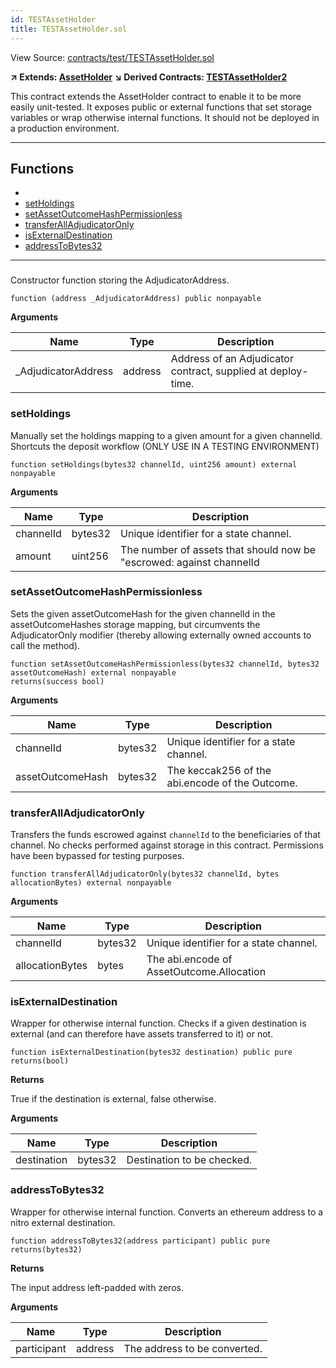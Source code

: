 ```yaml
---
id: TESTAssetHolder
title: TESTAssetHolder.sol
---
```


View Source: [contracts/test/TESTAssetHolder.sol](https://github.com/statechannels/monorepo/tree/master/packages/nitro-protocol/contracts/test/TESTAssetHolder.sol)

**↗ Extends: [AssetHolder](AssetHolder.md)**
**↘ Derived Contracts: [TESTAssetHolder2](TESTAssetHolder2.md)**

This contract extends the AssetHolder contract to enable it to be more easily unit-tested. It exposes public or external functions that set storage variables or wrap otherwise internal functions. It should not be deployed in a production environment.

---

## Functions

- [](#)
- [setHoldings](#setholdings)
- [setAssetOutcomeHashPermissionless](#setassetoutcomehashpermissionless)
- [transferAllAdjudicatorOnly](#transferalladjudicatoronly)
- [isExternalDestination](#isexternaldestination)
- [addressToBytes32](#addresstobytes32)

---

### 

Constructor function storing the AdjudicatorAddress.

```solidity
function (address _AdjudicatorAddress) public nonpayable
```

**Arguments**

| Name        | Type           | Description  |
| ------------- |------------- | -----|
| _AdjudicatorAddress | address | Address of an Adjudicator  contract, supplied at deploy-time. | 

### setHoldings

Manually set the holdings mapping to a given amount for a given channelId.  Shortcuts the deposit workflow (ONLY USE IN A TESTING ENVIRONMENT)

```solidity
function setHoldings(bytes32 channelId, uint256 amount) external nonpayable
```

**Arguments**

| Name        | Type           | Description  |
| ------------- |------------- | -----|
| channelId | bytes32 | Unique identifier for a state channel. | 
| amount | uint256 | The number of assets that should now be "escrowed: against channelId | 

### setAssetOutcomeHashPermissionless

Sets the given assetOutcomeHash for the given channelId in the assetOutcomeHashes storage mapping, but circumvents the AdjudicatorOnly modifier (thereby allowing externally owned accounts to call the method).

```solidity
function setAssetOutcomeHashPermissionless(bytes32 channelId, bytes32 assetOutcomeHash) external nonpayable
returns(success bool)
```

**Arguments**

| Name        | Type           | Description  |
| ------------- |------------- | -----|
| channelId | bytes32 | Unique identifier for a state channel. | 
| assetOutcomeHash | bytes32 | The keccak256 of the abi.encode of the Outcome. | 

### transferAllAdjudicatorOnly

Transfers the funds escrowed against `channelId` to the beneficiaries of that channel. No checks performed against storage in this contract. Permissions have been bypassed for testing purposes.

```solidity
function transferAllAdjudicatorOnly(bytes32 channelId, bytes allocationBytes) external nonpayable
```

**Arguments**

| Name        | Type           | Description  |
| ------------- |------------- | -----|
| channelId | bytes32 | Unique identifier for a state channel. | 
| allocationBytes | bytes | The abi.encode of AssetOutcome.Allocation | 

### isExternalDestination

Wrapper for otherwise internal function. Checks if a given destination is external (and can therefore have assets transferred to it) or not.

```solidity
function isExternalDestination(bytes32 destination) public pure
returns(bool)
```

**Returns**

True if the destination is external, false otherwise.

**Arguments**

| Name        | Type           | Description  |
| ------------- |------------- | -----|
| destination | bytes32 | Destination to be checked. | 

### addressToBytes32

Wrapper for otherwise internal function. Converts an ethereum address to a nitro external destination.

```solidity
function addressToBytes32(address participant) public pure
returns(bytes32)
```

**Returns**

The input address left-padded with zeros.

**Arguments**

| Name        | Type           | Description  |
| ------------- |------------- | -----|
| participant | address | The address to be converted. | 

